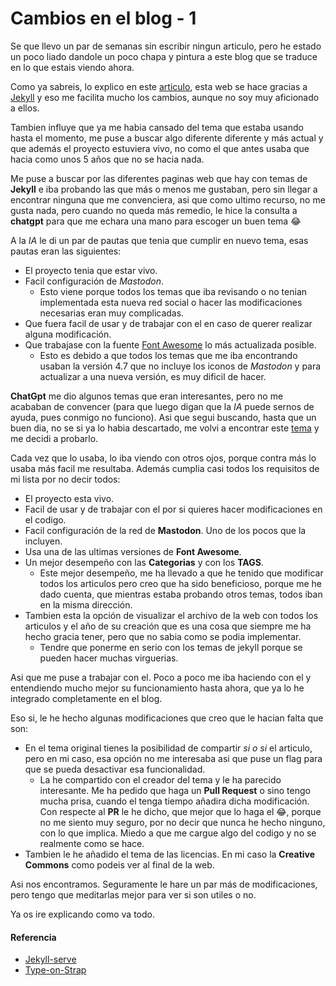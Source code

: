 # Cambios en el blog - 1

Se que llevo un par de semanas sin escribir ningun articulo, pero he estado un poco liado dandole un poco chapa y pintura a este blog que se traduce en lo que estais viendo ahora.

<!--more-->

Como ya sabreis, lo explico en este [articulo](/2023-02-13-jekyll-muy-configurable), esta web se hace gracias a [Jekyll](https://github.com/BretFisher/jekyll-serve) y eso me facilita mucho los cambios, aunque no soy muy aficionado a ellos.

Tambien influye que ya me habia cansado del tema que estaba usando hasta el momento, me puse a buscar algo diferente diferente y más actual y que además el proyecto estuviera vivo, no como el que antes usaba que hacia como unos 5 años que no se hacia nada.

Me puse a buscar por las diferentes paginas web que hay con temas de **Jekyll** e iba probando las que más o menos me gustaban, pero sin llegar a encontrar ninguna que me convenciera, asi que como ultimo recurso, no me gusta nada, pero cuando no queda más remedio, le hice la consulta a **chatgpt** para que me echara una mano para escoger un buen tema 😂

A la *IA* le di un par de pautas que tenia que cumplir en nuevo tema, esas pautas eran las siguientes:
- El proyecto tenia que estar vivo.
- Facil configuración de *Mastodon*.
  - Esto viene porque todos los temas que iba revisando o no tenian implementada esta nueva red social o hacer las modificaciones necesarias eran muy complicadas.
- Que fuera facil de usar y de trabajar con el en caso de querer realizar alguna modificación.
- Que trabajase con la fuente [Font Awesome](https://fontawesome.com) lo más actualizada posible.
  - Esto es debido a que todos los temas que me iba encontrando usaban la versión 4.7 que no incluye los iconos de *Mastodon* y para actualizar a una nueva versión, es muy dificil de hacer.

**ChatGpt** me dio algunos temas que eran interesantes, pero no me acababan de convencer (para que luego digan que la *IA* puede sernos de ayuda, pues conmigo no funciono). Asi que segui buscando, hasta que un buen dia, no se si ya lo habia descartado, me volvi a encontrar este [tema](https://github.com/sylhare/Type-on-Strap) y me decidi a probarlo.

Cada vez que lo usaba, lo iba viendo con otros ojos, porque contra más lo usaba más facil me resultaba. Además cumplia casi todos los requisitos de mi lista por no decir todos:
- El proyecto esta vivo.
- Facil de usar y de trabajar con el por si quieres hacer modificaciones en el codigo.
- Facil configuración de la red de **Mastodon**. Uno de los pocos que la incluyen.
- Usa una de las ultimas versiones de **Font Awesome**.
- Un mejor desempeño con las **Categorias** y con los **TAGS**.
  - Este mejor desempeño, me ha llevado a que he tenido que modificar todos los articulos pero creo que ha sido beneficioso, porque me he dado cuenta, que mientras estaba probando otros temas, todos iban en la misma dirección.
- Tambien esta la opción de visualizar el archivo de la web con todos los articulos y el año de su creación que es una cosa que siempre me ha hecho gracia tener, pero que no sabia como se podia implementar.
  - Tendre que ponerme en serio con los temas de jekyll porque se pueden hacer muchas virguerias.

Asi que me puse a trabajar con el. Poco a poco me iba haciendo con el y entendiendo mucho mejor su funcionamiento hasta ahora, que ya lo he integrado completamente en el blog.

Eso si, le he hecho algunas modificaciones que creo que le hacian falta que son:
- En el tema original tienes la posibilidad de compartir *si o si* el articulo, pero en mi caso, esa opción no me interesaba asi que puse un flag para que se pueda desactivar esa funcionalidad.
  - La he compartido con el creador del tema y le ha parecido interesante. Me ha pedido que haga un **Pull Request** o sino tengo mucha prisa, cuando el tenga tiempo añadira dicha modificación. Con respecte al **PR** le he dicho, que mejor que lo haga el 😂, porque no me siento muy seguro, por no decir que nunca he hecho ninguno, con lo que implica. Miedo a que me cargue algo del codigo y no se realmente como se hace.
- Tambien le he añadido el tema de las licencias. En mi caso la **Creative Commons** como podeis ver al final de la web.

Asi nos encontramos. Seguramente le hare un par más de modificaciones, pero tengo que meditarlas mejor para ver si son utiles o no.

Ya os ire explicando como va todo.
#### Referencia
- [Jekyll-serve](https://github.com/BretFisher/jekyll-serve)
- [Type-on-Strap](https://github.com/sylhare/Type-on-Strap)

